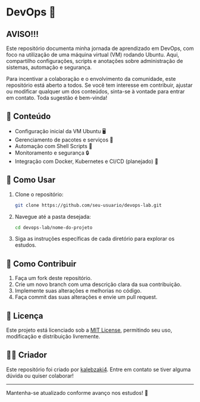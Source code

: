 # DevOps 🚀

## AVISO!!!

Este repositório documenta minha jornada de aprendizado em DevOps, com foco na utilização de uma máquina virtual (VM) rodando Ubuntu. Aqui, compartilho configurações, scripts e anotações sobre administração de sistemas, automação e segurança.

Para incentivar a colaboração e o envolvimento da comunidade, este repositório está aberto a todos. Se você tem interesse em contribuir, ajustar ou modificar qualquer um dos conteúdos, sinta-se à vontade para entrar em contato. Toda sugestão é bem-vinda!

## 📌 Conteúdo
- Configuração inicial da VM Ubuntu 🖥️
- Gerenciamento de pacotes e serviços 🔧
- Automação com Shell Scripts 📜
- Monitoramento e segurança 🔒
- Integração com Docker, Kubernetes e CI/CD (planejado) 🚀

## 🚀 Como Usar
1. Clone o repositório:
   ```sh
   git clone https://github.com/seu-usuario/devops-lab.git
   ```
2. Navegue até a pasta desejada:
   ```sh
   cd devops-lab/nome-do-projeto
   ```
3. Siga as instruções específicas de cada diretório para explorar os estudos.

## 🤝 Como Contribuir
1. Faça um fork deste repositório.
2. Crie um novo branch com uma descrição clara da sua contribuição.
3. Implemente suas alterações e melhorias no código.
4. Faça commit das suas alterações e envie um pull request.

## 📄 Licença
Este projeto está licenciado sob a [MIT License](LICENSE), permitindo seu uso, modificação e distribuição livremente.

## 👨‍💻 Criador
Este repositório foi criado por [kalebzaki4](https://github.com/kalebzaki4). Entre em contato se tiver alguma dúvida ou quiser colaborar!

---

Mantenha-se atualizado conforme avanço nos estudos! 🚀

